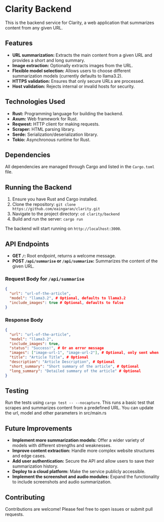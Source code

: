 # Clarity Backend

This is the backend service for Clarity, a web application that summarizes content from any given URL.

## Features

* **URL summarization:** Extracts the main content from a given URL and provides a short and long summary.
* **Image extraction:** Optionally extracts images from the URL.
* **Flexible model selection:** Allows users to choose different summarization models (currently defaults to llama3.2).
* **HTTPS validation:** Ensures that only secure URLs are processed.
* **Host validation:** Rejects internal or invalid hosts for security.

## Technologies Used

* **Rust:** Programming language for building the backend.
* **Axum:** Web framework for Rust.
* **Reqwest:** HTTP client for making requests.
* **Scraper:** HTML parsing library.
* **Serde:** Serialization/deserialization library.
* **Tokio:** Asynchronous runtime for Rust.

## Dependencies

All dependencies are managed through Cargo and listed in the `Cargo.toml` file.

## Running the Backend

1. Ensure you have Rust and Cargo installed.
2. Clone the repository: `git clone https://github.com/eaingaran/clarity.git`
3. Navigate to the project directory: `cd clarity/backend`
4. Build and run the server: `cargo run`

The backend will start running on `http://localhost:3000`.

## API Endpoints

* **GET `/`:** Root endpoint, returns a welcome message.
* **POST `/api/summarise` or `/api/summarize`:**  Summarizes the content of the given URL.

### Request Body for `/api/summarise`

```json
{
  "url": "url-of-the-article",
  "model": "llama3.2", # Optional, defaults to llama3.2
  "include_images": true # Optional, defaults to false
}
```

### Response Body

```json
{
  "url": "url-of-the-article",
  "model": "llama3.2",
  "include_images": true,
  "status": "Success!", # Or an error message
  "images": ["image-url-1", "image-url-2"], # Optional, only sent when include_imagesis true
  "title": "Article Title", # Optional
  "description": "Article Description", # Optional
  "short_summary": "Short summary of the article", # Optional
  "long_summary": "Detailed summary of the article" # Optional
}
```

## Testing

Run the tests using `cargo test -- --nocapture`. This runs a basic test that scrapes and summarizes content from a predefined URL. You can update the url, model and other parameters in src/main.rs

## Future Improvements

* **Implement more summarization models:** Offer a wider variety of models with different strengths and weaknesses.
* **Improve content extraction:** Handle more complex website structures and edge cases.
* **Add user authentication:** Secure the API and allow users to save their summarization history.
* **Deploy to a cloud platform:** Make the service publicly accessible.
* **Implement the screenshot and audio modules:** Expand the functionality to include screenshots and audio summarization.

## Contributing

Contributions are welcome! Please feel free to open issues or submit pull requests.
